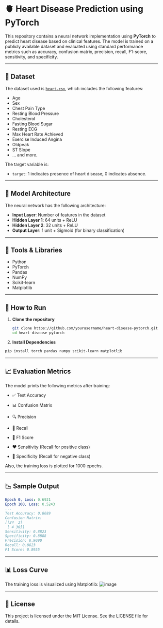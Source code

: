 # 🫀 Heart Disease Prediction using PyTorch

This repository contains a neural network implementation using **PyTorch** to predict heart disease based on clinical features. The model is trained on a publicly available dataset and evaluated using standard performance metrics such as accuracy, confusion matrix, precision, recall, F1-score, sensitivity, and specificity.

---

## 📂 Dataset

The dataset used is [`heart.csv`](https://www.kaggle.com/datasets/fedesoriano/heart-failure-prediction), which includes the following features:

- Age
- Sex
- Chest Pain Type
- Resting Blood Pressure
- Cholesterol
- Fasting Blood Sugar
- Resting ECG
- Max Heart Rate Achieved
- Exercise Induced Angina
- Oldpeak
- ST Slope
- ... and more.

The target variable is:
- `target`: 1 indicates presence of heart disease, 0 indicates absence.

---

## 🧠 Model Architecture

The neural network has the following architecture:

- **Input Layer**: Number of features in the dataset
- **Hidden Layer 1**: 64 units + ReLU
- **Hidden Layer 2**: 32 units + ReLU
- **Output Layer**: 1 unit + Sigmoid (for binary classification)

---

## 🔧 Tools & Libraries

- Python
- PyTorch
- Pandas
- NumPy
- Scikit-learn
- Matplotlib

---

## 🚀 How to Run

1. **Clone the repository**

   ```bash
   git clone https://github.com/yourusername/heart-disease-pytorch.git
   cd heart-disease-pytorch
   ```
2. **Install Dependencies**

  ```bash
  pip install torch pandas numpy scikit-learn matplotlib
  ```

---

## 📈 Evaluation Metrics
The model prints the following metrics after training:

 - ✅ Test Accuracy
 
 - 📊 Confusion Matrix

 - 🔍 Precision

 - 📢 Recall

 - 📐 F1 Score

 - ❤️ Sensitivity (Recall for positive class)

 - 💙 Specificity (Recall for negative class)

Also, the training loss is plotted for 1000 epochs.

---

## 📉 Sample Output

```yaml
Epoch 0, Loss: 0.6921
Epoch 100, Loss: 0.5243
...
Test Accuracy: 0.8689
Confusion Matrix:
[[24  3]
 [ 4 30]]
Sensitivity: 0.8823
Specificity: 0.8888
Precision: 0.9090
Recall: 0.8823
F1 Score: 0.8955
```

---

## 📊 Loss Curve
The training loss is visualized using Matplotlib:
![image](https://github.com/user-attachments/assets/b7c488d4-2942-44ac-992e-4a0f6ca7587b)

---

## 📃 License
This project is licensed under the MIT License. See the LICENSE file for details.
